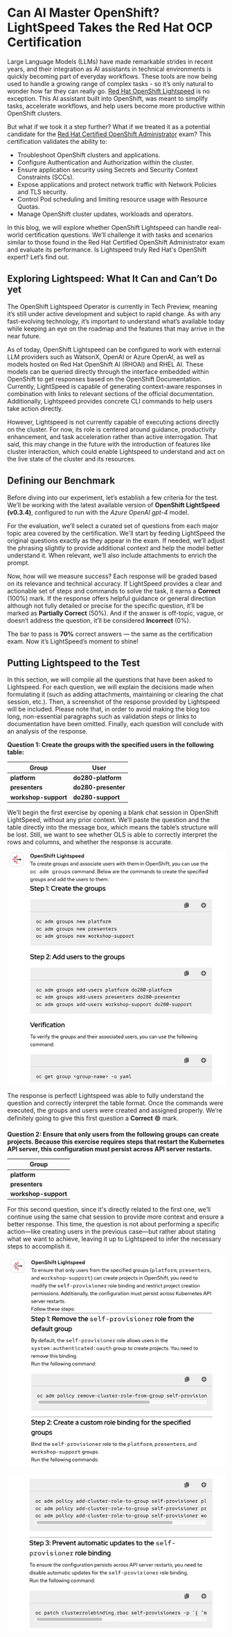 # Can AI Master OpenShift? LightSpeed Takes the Red Hat OCP Certification

Large Language Models (LLMs) have made remarkable strides in recent years, and their integration as AI assistants in technical environments is quickly becoming part of everyday workflows. These tools are now being used to handle a growing range of complex tasks - so it’s only natural to wonder how far they can really go. [Red Hat OpenShift Lightspeed](https://www.redhat.com/en/technologies/cloud-computing/openshift/lightspeed) is no exception. This AI assistant built into OpenShift, was meant to simplify tasks, accelerate workflows, and help users become more productive within OpenShift clusters. 

But what if we took it a step further? What if we treated it as a potential candidate for the [Red Hat Certified OpenShift Administrator](https://www.redhat.com/en/services/training/red-hat-certified-openshift-administrator-exam) exam? This certification validates the ability to:

* Troubleshoot OpenShift clusters and applications.
* Configure Authentication and Authorization within the cluster. 
* Ensure application security using Secrets and Security Context Constraints (SCCs).
* Expose applications and protect network traffic with Network Policies and TLS security.
* Control Pod scheduling and limiting resource usage with Resource Quotas.
* Manage OpenShift cluster updates, workloads and operators.

In this blog, we will explore whether OpenShift Lightspeed can handle real-world certification questions. We’ll challenge it with tasks and scenarios similar to those found in the Red Hat Certified OpenShift Administrator exam and evaluate its performance. Is Lightspeed truly Red Hat's OpenShift expert? Let’s find out.

## Exploring Lightspeed: What It Can and Can’t Do yet

The OpenShift Lightspeed Operator is currently in Tech Preview, meaning it’s still under active development and subject to rapid change. As with any fast-evolving technology, it’s important to understand what’s available today while keeping an eye on the roadmap and the features that may arrive in the near future.

As of today, OpenShift Lightspeed can be configured to work with external LLM providers such as WatsonX, OpenAI or Azure OpenAI, as well as models hosted on Red Hat OpenShift AI (RHOAI) and RHEL AI. These models can be queried directly through the interface embedded within OpenShift to get responses based on the OpenShift Documentation. Currently, LightSpeed is capable of generating context-aware responses in combination with links to relevant sections of the official documentation. Additionally, Lightspeed provides concrete CLI commands to help users take action directly. 

However, Lightspeed is not currently capable of executing actions directly on the cluster. For now, its role is centered around guidance, productivity enhancement, and task acceleration rather than active interrogation. That said, this may change in the future with the introduction of features like cluster interaction, which could enable Lightspeed to understand and act on the live state of the cluster and its resources.

## Defining our Benchmark

Before diving into our experiment, let’s establish a few criteria for the test. We’ll be working with the latest available version of **OpenShift LightSpeed (v0.3.4)**, configured to run with the *Azure OpenAI gpt-4* model.

For the evaluation, we’ll select a curated set of questions from each major topic area covered by the certification. We'll start by feeding LightSpeed the original questions exactly as they appear in the exam. If needed, we’ll adjust the phrasing slightly to provide additional context and help the model better understand it. When relevant, we’ll also include attachments to enrich the prompt.

Now, how will we measure success? Each response will be graded based on its relevance and technical accuracy. If LightSpeed provides a clear and actionable set of steps and commands to solve the task, it earns a **Correct** (100%) mark. If the response offers helpful guidance or general direction although not fully detailed or precise for the specific question, it’ll be marked as **Partially Correct** (50%). And if the answer is off-topic, vague, or doesn’t address the question, it’ll be considered **Incorrect** (0%).

The bar to pass is **70%** correct answers — the same as the certification exam. Now it’s LightSpeed’s moment to shine!

## Putting Lightspeed to the Test

In this section, we will compile all the questions that have been asked to Lightspeed. For each question, we will explain the decisions made when formulating it (such as adding attachments, maintaining or clearing the chat session, etc.). Then, a screenshot of the response provided by Lightspeed will be included. Please note that, in order to avoid making the blog too long, non-essential paragraphs such as validation steps or links to documentation have been omitted. Finally, each question will conclude with an analysis of the response.

**Question 1: Create the groups with the specified users in the following table:**

| **Group**           | **User**           |
|---------------------|--------------------|
| **platform**        | **do280-platform** |
| **presenters**      | **do280-presenter**|
| **workshop-support**| **do280-support**  |

We’ll begin the first exercise by opening a blank chat session in OpenShift LightSpeed, without any prior context. We’ll paste the question and the table directly into the message box, which means the table’s structure will be lost. Still, we want to see whether OLS is able to correctly interpret the rows and columns, and whether the response is accurate.

![Question 1](https://github.com/dialvare/ols-vs-ocp-cert/raw/main/images/A1.1.png)

The response is perfect! Lightspeed was able to fully understand the question and correctly interpret the table format. Once the commands were executed, the groups and users were created and assigned properly. We’re definitely going to give this first question a **Correct** 🟢 mark.

**Question 2: Ensure that only users from the following groups can create projects. Because this exercise requires steps that restart the Kubernetes API server, this configuration must persist across API server restarts.**

| **Group**           |
|---------------------|
| **platform**        |
| **presenters**      |
| **workshop-support**|

For this second question, since it's directly related to the first one, we’ll continue using the same chat session to provide more context and ensure a better response. This time, the question is not about performing a specific action—like creating users in the previous case—but rather about stating what we want to achieve, leaving it up to Lightspeed to infer the necessary steps to accomplish it.

![Question 2.1](https://github.com/dialvare/ols-vs-ocp-cert/raw/main/images/A1.2-1.png)

![Question 2.2](https://github.com/dialvare/ols-vs-ocp-cert/raw/main/images/A1.2-2.png)





